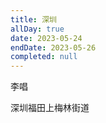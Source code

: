 ```yaml
---
title: 深圳
allDay: true
date: 2023-05-24
endDate: 2023-05-26
completed: null
---
```


李唱

深圳福田上梅林街道

